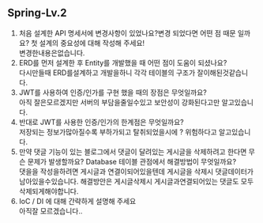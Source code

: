 ## Spring-Lv.2
1. 처음 설계한 API 명세서에 변경사항이 있었나요?변경 되었다면 어떤 점 때문 일까요? 첫 설계의 중요성에 대해 작성해 주세요!  
   변경한내용은없습니다.
2. ERD를 먼저 설계한 후 Entity를 개발했을 때 어떤 점이 도움이 되셨나요?  
   다시만들때 ERD를설계하고 개발을하니 각각 테이블의 구조가 잘이해된것같습니다.
3. JWT를 사용하여 인증/인가를 구현 했을 때의 장점은 무엇일까요?  
   아직 잘은모르겠지만 서버의 부담을줄일수있고 보안성이 강화된다고만 알고있습니다.
4. 반대로 JWT를 사용한 인증/인가의 한계점은 무엇일까요?  
   저장되는 정보가많아질수록 부하가되고 탈취되었을시에 ? 위험하다고 알고있습니다.
5. 만약 댓글 기능이 있는 블로그에서 댓글이 달려있는 게시글을 삭제하려고 한다면 무슨 문제가 발생할까요? Database 테이블 관점에서 해결방법이 무엇일까요?  
   댓을을 작성을하려면 게시글과 연결이되어있을텐데 게시글을 삭제시 댓글데이터가 남아있을수있습니다. 해결방안은 게시글삭제시 게시글과연결되어있는 댓글도 모두삭제되게해야합니다.
6. IoC / DI 에 대해 간략하게 설명해 주세요  
   아직잘 모르겠습니다..
